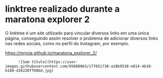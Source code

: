 # linktree realizado durante a maratona explorer 2

O linktree é um site utilizado para vincular diversos links em uma única página, conseguindo assim resolver o problema de adicionar diversos links nas redes sociais, como no perfil do Instagram, por exemplo.

https://mrjoia.github.io/maratona_explorer_2/

          ![Sem título](https://user-images.githubusercontent.com/95688863/177651738-a18b9538-e814-4b10-b188-d26228ff68bd.jpg)
